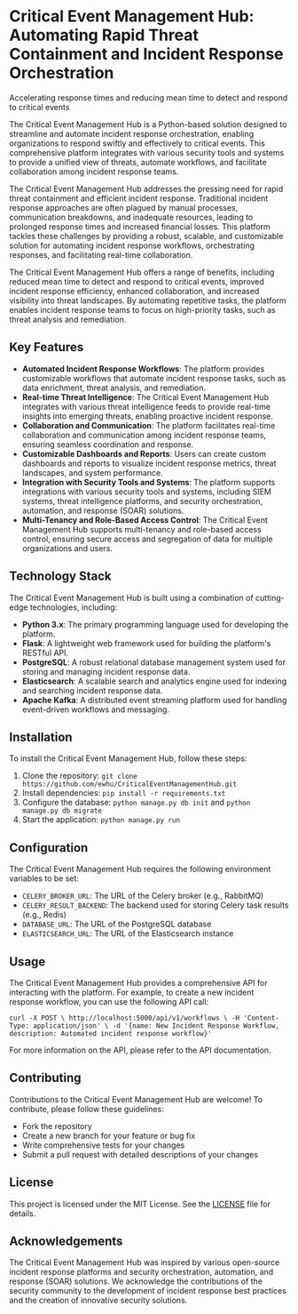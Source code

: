 # Critical Event Management Hub: Automating Rapid Threat Containment and Incident Response Orchestration
Accelerating response times and reducing mean time to detect and respond to critical events

The Critical Event Management Hub is a Python-based solution designed to streamline and automate incident response orchestration, enabling organizations to respond swiftly and effectively to critical events. This comprehensive platform integrates with various security tools and systems to provide a unified view of threats, automate workflows, and facilitate collaboration among incident response teams.

The Critical Event Management Hub addresses the pressing need for rapid threat containment and efficient incident response. Traditional incident response approaches are often plagued by manual processes, communication breakdowns, and inadequate resources, leading to prolonged response times and increased financial losses. This platform tackles these challenges by providing a robust, scalable, and customizable solution for automating incident response workflows, orchestrating responses, and facilitating real-time collaboration.

The Critical Event Management Hub offers a range of benefits, including reduced mean time to detect and respond to critical events, improved incident response efficiency, enhanced collaboration, and increased visibility into threat landscapes. By automating repetitive tasks, the platform enables incident response teams to focus on high-priority tasks, such as threat analysis and remediation.

## Key Features

* **Automated Incident Response Workflows**: The platform provides customizable workflows that automate incident response tasks, such as data enrichment, threat analysis, and remediation.
* **Real-time Threat Intelligence**: The Critical Event Management Hub integrates with various threat intelligence feeds to provide real-time insights into emerging threats, enabling proactive incident response.
* **Collaboration and Communication**: The platform facilitates real-time collaboration and communication among incident response teams, ensuring seamless coordination and response.
* **Customizable Dashboards and Reports**: Users can create custom dashboards and reports to visualize incident response metrics, threat landscapes, and system performance.
* **Integration with Security Tools and Systems**: The platform supports integrations with various security tools and systems, including SIEM systems, threat intelligence platforms, and security orchestration, automation, and response (SOAR) solutions.
* **Multi-Tenancy and Role-Based Access Control**: The Critical Event Management Hub supports multi-tenancy and role-based access control, ensuring secure access and segregation of data for multiple organizations and users.

## Technology Stack

The Critical Event Management Hub is built using a combination of cutting-edge technologies, including:

* **Python 3.x**: The primary programming language used for developing the platform.
* **Flask**: A lightweight web framework used for building the platform's RESTful API.
* **PostgreSQL**: A robust relational database management system used for storing and managing incident response data.
* **Elasticsearch**: A scalable search and analytics engine used for indexing and searching incident response data.
* **Apache Kafka**: A distributed event streaming platform used for handling event-driven workflows and messaging.

## Installation

To install the Critical Event Management Hub, follow these steps:

1. Clone the repository: `git clone https://github.com/ewhu/CriticalEventManagementHub.git`
2. Install dependencies: `pip install -r requirements.txt`
3. Configure the database: `python manage.py db init` and `python manage.py db migrate`
4. Start the application: `python manage.py run`

## Configuration

The Critical Event Management Hub requires the following environment variables to be set:

* `CELERY_BROKER_URL`: The URL of the Celery broker (e.g., RabbitMQ)
* `CELERY_RESULT_BACKEND`: The backend used for storing Celery task results (e.g., Redis)
* `DATABASE_URL`: The URL of the PostgreSQL database
* `ELASTICSEARCH_URL`: The URL of the Elasticsearch instance

## Usage

The Critical Event Management Hub provides a comprehensive API for interacting with the platform. For example, to create a new incident response workflow, you can use the following API call:

`curl -X POST \
  http://localhost:5000/api/v1/workflows \
  -H 'Content-Type: application/json' \
  -d '{name: New Incident Response Workflow, description: Automated incident response workflow}'`

For more information on the API, please refer to the API documentation.

## Contributing

Contributions to the Critical Event Management Hub are welcome! To contribute, please follow these guidelines:

* Fork the repository
* Create a new branch for your feature or bug fix
* Write comprehensive tests for your changes
* Submit a pull request with detailed descriptions of your changes

## License

This project is licensed under the MIT License. See the [LICENSE](https://github.com/ewhu/CriticalEventManagementHub/blob/main/LICENSE) file for details.

## Acknowledgements

The Critical Event Management Hub was inspired by various open-source incident response platforms and security orchestration, automation, and response (SOAR) solutions. We acknowledge the contributions of the security community to the development of incident response best practices and the creation of innovative security solutions.